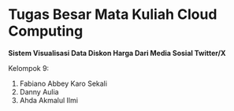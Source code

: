 # Tugas Besar Mata Kuliah Cloud Computing


**Sistem Visualisasi Data Diskon Harga Dari Media Sosial Twitter/X**


Kelompok 9:


1. Fabiano Abbey Karo Sekali
2. Danny Aulia
3. Ahda Akmalul Ilmi
